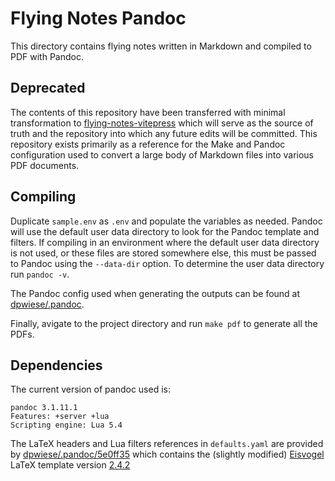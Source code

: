 # Flying Notes Pandoc

This directory contains flying notes written in Markdown and compiled to PDF with Pandoc.

## Deprecated

The contents of this repository have been transferred with minimal transformation to [flying-notes-vitepress](https://github.com/dpwiese/flying-notes-vitepress) which will serve as the source of truth and the repository into which any future edits will be committed.
This repository exists primarily as a reference for the Make and Pandoc configuration used to convert a large body of Markdown files into various PDF documents.

## Compiling

Duplicate `sample.env` as `.env` and populate the variables as needed.
Pandoc will use the default user data directory to look for the Pandoc template and filters.
If compiling in an environment where the default user data directory is not used, or these files are stored somewhere else, this must be passed to Pandoc using the `--data-dir` option.
To determine the user data directory run `pandoc -v`.

The Pandoc config used when generating the outputs can be found at [dpwiese/.pandoc](https://github.com/dpwiese/.pandoc).

Finally, avigate to the project directory and run `make pdf` to generate all the PDFs.

## Dependencies

The current version of pandoc used is:

```
pandoc 3.1.11.1
Features: +server +lua
Scripting engine: Lua 5.4
```

The LaTeX headers and Lua filters references in `defaults.yaml` are provided by [dpwiese/.pandoc/5e0ff35](https://github.com/dpwiese/.pandoc/tree/5e0ff35a77f6bb28588caf7788aa146754528d54) which contains the (slightly modified) [Eisvogel](https://github.com/Wandmalfarbe/pandoc-latex-template) LaTeX template version [2.4.2](https://github.com/Wandmalfarbe/pandoc-latex-template/releases/tag/2.4.2)
